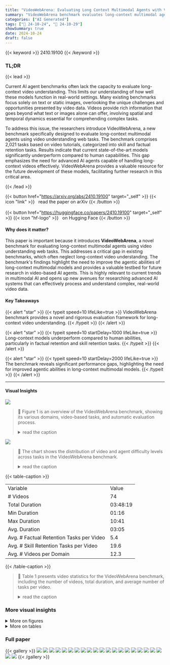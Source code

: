 ```yaml
---
title: "VideoWebArena: Evaluating Long Context Multimodal Agents with Video Understanding Web Tasks"
summary: "VideoWebArena benchmark evaluates long-context multimodal agents' video understanding abilities via 2021 web tasks, revealing significant performance gaps compared to humans and highlighting key areas..."
categories: ["AI Generated"]
tags: ["🔖 24-10-24", "🤗 24-10-29"]
showSummary: true
date: 2024-10-24
draft: false
---
```


{{< keyword >}} 2410.19100 {{< /keyword >}}

### TL;DR


{{< lead >}}

Current AI agent benchmarks often lack the capacity to evaluate long-context video understanding. This limits our understanding of how well these models function in real-world settings.  Many existing benchmarks focus solely on text or static images, overlooking the unique challenges and opportunities presented by video data. Videos provide rich information that goes beyond what text or images alone can offer, involving spatial and temporal dynamics essential for comprehending complex tasks.

To address this issue, the researchers introduce VideoWebArena, a new benchmark specifically designed to evaluate long-context multimodal agents using video understanding web tasks.  The benchmark comprises 2,021 tasks based on video tutorials, categorized into skill and factual retention tasks. Results indicate that current state-of-the-art models significantly underperform compared to human capabilities.  This gap emphasizes the need for advanced AI agents capable of handling long-context videos effectively. VideoWebArena provides a valuable resource for the future development of these models, facilitating further research in this critical area.

{{< /lead >}}


{{< button href="https://arxiv.org/abs/2410.19100" target="_self" >}}
{{< icon "link" >}} &nbsp; read the paper on arXiv
{{< /button >}}
<br><br>
{{< button href="https://huggingface.co/papers/2410.19100" target="_self" >}}
{{< icon "hf-logo" >}} &nbsp; on Hugging Face
{{< /button >}}

#### Why does it matter?
This paper is important because it introduces **VideoWebArena**, a novel benchmark for evaluating long-context multimodal agents using video understanding web tasks. This addresses a critical gap in existing benchmarks, which often neglect long-context video understanding. The benchmark's findings highlight the need to improve the agentic abilities of long-context multimodal models and provides a valuable testbed for future research in video-based AI agents.  This is highly relevant to current trends in multimodal AI and opens up new avenues for researching advanced AI systems that can effectively process and understand complex, real-world video data.
#### Key Takeaways

{{< alert "star" >}}
{{< typeit speed=10 lifeLike=true >}} VideoWebArena benchmark provides a novel and rigorous evaluation framework for long-context video understanding. {{< /typeit >}}
{{< /alert >}}

{{< alert "star" >}}
{{< typeit speed=10 startDelay=1000 lifeLike=true >}} Long-context models underperform compared to human abilities, particularly in factual retention and skill retention tasks. {{< /typeit >}}
{{< /alert >}}

{{< alert "star" >}}
{{< typeit speed=10 startDelay=2000 lifeLike=true >}} The benchmark reveals significant performance gaps, highlighting the need for improved agentic abilities in long-context multimodal models. {{< /typeit >}}
{{< /alert >}}

------
#### Visual Insights



![](https://ai-paper-reviewer.com/2410.19100/figures_2_0.png)

> 🔼 Figure 1 is an overview of the VideoWebArena benchmark, showing its various domains, video-based tasks, and automatic evaluation process.
> <details>
> <summary>read the caption</summary>
> Figure 1: Overview of VideoWebArena. VideoWebArena is a visually grounded benchmark that tests the video understanding of agentic models across various realistic domains and environments, mirroring real-life tasks. All tasks require video input and consist of Q/A to test agentic abilities in video information retrieval, video understanding, and more.
> </details>





![](https://ai-paper-reviewer.com/2410.19100/charts_4_0.png)

> 🔼 The chart shows the distribution of video and agent difficulty levels across tasks in the VideoWebArena benchmark.
> <details>
> <summary>read the caption</summary>
> Figure 2: Left: VideoWebArena Video Difficulty Task Distribution. Right: VideoWebArena Agent Difficulty Task Distribution.
> </details>





{{< table-caption >}}
<table id='1' style='font-size:16px'><tr><td>Variable</td><td>Value</td></tr><tr><td># Videos</td><td>74</td></tr><tr><td>Total Duration</td><td>03:48:19</td></tr><tr><td>Min Duration</td><td>01:16</td></tr><tr><td>Max Duration</td><td>10:41</td></tr><tr><td>Avg. Duration</td><td>03:05</td></tr><tr><td>Avg. # Factual Retention Tasks per Video</td><td>5.4</td></tr><tr><td>Avg. # Skill Retention Tasks per Video</td><td>19.6</td></tr><tr><td>Avg. # Videos per Domain</td><td>12.3</td></tr></table>{{< /table-caption >}}

> 🔼 Table 1 presents video statistics for the VideoWebArena benchmark, including the number of videos, total duration, and average number of tasks per video.
> <details>
> <summary>read the caption</summary>
> Table 1: Video statistics for VideoWebArena.
> </details>



### More visual insights

<details>
<summary>More on figures
</summary>


![](https://ai-paper-reviewer.com/2410.19100/figures_8_0.png)

> 🔼 This figure illustrates the framework used to evaluate three different baseline agents in the VideoWebArena benchmark, showcasing how video data (summary, frames, or full video) is processed with webpage information to generate actions.
> <details>
> <summary>read the caption</summary>
> Figure 4: VideoWebArena Baseline Agent Framework: We use 3 baseline agents: 1.) Video Summary Agent, where the video summary is fed in-context. 2.) Video Frame Agent, where a set number of frames and audio transcription is fed in-context. 3.) Video Agent, where the video is fed in as an .mov file in-context. The video information is put in-context along with the Set-of-Marks state representation to generate a singular action, following the multimodal SoM agent in VisualWebArena (Koh et al., 2024a).
> </details>



![](https://ai-paper-reviewer.com/2410.19100/figures_13_0.png)

> 🔼 The figure illustrates the process of creating the VideoWebArena dataset, starting from existing WebArena and VisualWebArena tasks and creating video tutorials to generate new video-based and skill retention tasks.
> <details>
> <summary>read the caption</summary>
> Figure 5: Dataset Creation Process A walkthrough of the VideoWebArena dataset creation. From 1641 existing tasks in WebArena and VisualWebArena, the authors grouped these tasks by their intent templates. For each intent template, the authors created a new video tutorial showing how to perform the tasks. For each video, the authors made at minimum 4 factual retention tasks. This led to 1641 skill retention and 400 factual retention tasks.
> </details>



![](https://ai-paper-reviewer.com/2410.19100/figures_14_0.png)

> 🔼 The figure shows a taxonomy of video-based agent tasks, categorized into skill retention and factual retention, with further sub-categories for factual retention.
> <details>
> <summary>read the caption</summary>
> Figure 6: VideoWebArena Task Taxonomy We define a taxonomy for all the tasks in our benchmark, namely splitting them into a factual and skill retention groups. Under the factual retention group, there are 4 types of tasks: Visual Perception, Audio Perception, Full Video Understanding, and Temporal Reasoning.
> </details>



![](https://ai-paper-reviewer.com/2410.19100/figures_16_0.png)

> 🔼 The figure illustrates the framework for three baseline agents used to evaluate the VideoWebArena benchmark, showing how video data (summary, frames, or full video) and website information are processed to generate actions.
> <details>
> <summary>read the caption</summary>
> Figure 4: VideoWebArena Baseline Agent Framework: We use 3 baseline agents: 1.) Video Summary Agent, where the video summary is fed in-context. 2.) Video Frame Agent, where a set number of frames and audio transcription is fed in-context. 3.) Video Agent, where the video is fed in as an .mov file in-context. The video information is put in-context along with the Set-of-Marks state representation to generate a singular action, following the multimodal SoM agent in VisualWebArena (Koh et al., 2024a).
> </details>



</details>




<details>
<summary>More on tables
</summary>


{{< table-caption >}}
<br><table id='3' style='font-size:16px'><tr><td>Domain</td><td># Factual Tasks</td><td># Skill Tasks</td><td># Total Tasks</td></tr><tr><td>Reddit</td><td>87 (22%)</td><td>206 (13%)</td><td>293 (14%)</td></tr><tr><td>Classifieds</td><td>60 (15%)</td><td>320 (20%)</td><td>380 (19%)</td></tr><tr><td>Shopping</td><td>121 (30%)</td><td>654 (40%)</td><td>775 (38%)</td></tr><tr><td>Shopping (Admin)</td><td>47 (12%)</td><td>182 (11%)</td><td>229 (11%)</td></tr><tr><td>GitLab</td><td>70 (18%)</td><td>191 (12%)</td><td>261 (13%)</td></tr><tr><td>Map</td><td>15 (4%)</td><td>68 (4%)</td><td>83 (4%)</td></tr><tr><td>Total</td><td>400 (100%)</td><td>1621 (100%)</td><td>2021 (100%)</td></tr></table>{{< /table-caption >}}
> 🔼 The table presents video statistics for the VideoWebArena benchmark, including the number of videos per domain, total video duration, average video duration, and the average number of factual and skill retention tasks per video.
> <details>
> <summary>read the caption</summary>
> Table 1: Video statistics for VideoWebArena.
> </details>

{{< table-caption >}}
<table id='1' style='font-size:14px'><tr><td>Action Type a</td><td>Description</td></tr><tr><td>click [elem]</td><td>Click on element el em.</td></tr><tr><td>hover [elem]</td><td>Hover on element elem.</td></tr><tr><td>type [elem] [text]</td><td>Type text on element elem.</td></tr><tr><td>press [key_comb]</td><td>Press a key combination.</td></tr><tr><td>new_tab</td><td>Open a new tab.</td></tr><tr><td>tab_focus [index]</td><td>Focus on the i-th tab.</td></tr><tr><td>tab_close</td><td>Close current tab.</td></tr><tr><td>goto [url]</td><td>Open url.</td></tr><tr><td>go_back</td><td>Click the back button.</td></tr><tr><td>go_forward</td><td>Click the forward button.</td></tr><tr><td>scroll [up] down]</td><td>Scroll up or down the page.</td></tr><tr><td>clear [elem]</td><td>Clear a text box element.</td></tr><tr><td>upload [file path] [elem]</td><td>Upload a local file using a upload button.</td></tr><tr><td>stop [answer]</td><td>End the task with an output.</td></tr></table>{{< /table-caption >}}
> 🔼 Table 1 presents the video statistics for the VideoWebArena benchmark, including the number of videos, total duration, and average duration for each domain.
> <details>
> <summary>read the caption</summary>
> Table 1: Video statistics for VideoWebArena.
> </details>

{{< table-caption >}}
<table id='1' style='font-size:14px'><tr><td>Domain</td><td>Video Tutorial</td><td>Task Category</td><td>Intent</td><td>Intermediate Intent</td></tr><tr><td>OneStopShop</td><td>Buy Cheapest Item</td><td>Skill Retention</td><td>Buy the cheapest red blanket from Blankets & Throws.</td><td>N/A</td></tr><tr><td>reddit</td><td>Leave a Comment</td><td>Audio Perception</td><td>Search for the company the person said they work at in the video and find the first post , s comments.</td><td>What company did the person in the video say they work for?</td></tr><tr><td>GitLab</td><td>How to Star a Repo</td><td>Full Video Understanding</td><td>Follow all the repos visited in the video.</td><td>What are the names of all the visited repos?</td></tr><tr><td>Map</td><td>Find Optimal Route</td><td>Temporal Reasoning</td><td>Find the page that shows the zipcode of the 2nd destination in the video.</td><td>What was the name of the 2nd destination used in the video?</td></tr><tr><td>OsClass</td><td>See Listing Ratings What are you lookdry for coday!</td><td>Visual Reasoning</td><td>Take me to the first red vehicle listing that appears in the video.</td><td>What was the name of the first red vehicle listing that appears in the video?</td></tr></table>{{< /table-caption >}}
> 🔼 This table provides examples of tasks in the VideoWebArena benchmark, illustrating the intent of each task and, for factual retention tasks, the intermediate intent required to complete the task.
> <details>
> <summary>read the caption</summary>
> Table 4: Examples of Each Task in the VideoWebArena Taxonomy: Given a video tutorial, the agent is asked to perform the intent. The intermediate intent tests the multimodal agent, s ability to extract the necessary information to perform the task from the video. Skill retention tasks do not have intermediate intents as they do not require recalling specific information that factual retention tasks will require.
> </details>

{{< table-caption >}}
<table id='1' style='font-size:14px'><tr><td>Model</td><td>Task Domain</td><td>Final Score</td><td>Intermediate Score</td><td># Steps (Avg)</td></tr><tr><td rowspan="7">Gemini 1.5 Pro Video Agent</td><td>Classifieds</td><td>6.7%</td><td>41.7%</td><td>17.1</td></tr><tr><td>Gitlab</td><td>5.7%</td><td>35.7%</td><td>18.5</td></tr><tr><td>Map</td><td>6.7%</td><td>73.3%</td><td>9.9</td></tr><tr><td>Reddit</td><td>3.4%</td><td>39.0%</td><td>18.2</td></tr><tr><td>Shopping (admin)</td><td>8.5%</td><td>48.9%</td><td>23.7</td></tr><tr><td>Shopping</td><td>10.0%</td><td>24.7%</td><td>21.6</td></tr><tr><td>Total</td><td>7.0%</td><td>37.0%</td><td>19.4</td></tr><tr><td rowspan="7">GPT4-o Summary Agent</td><td>Classifieds</td><td>10.0%</td><td>40.0%</td><td>9.7</td></tr><tr><td>Gitlab</td><td>14.2%</td><td>34.7%</td><td>13.0</td></tr><tr><td>Map</td><td>26.7%</td><td>66.7%</td><td>3.8</td></tr><tr><td>Reddit</td><td>11.5%</td><td>39.0%</td><td>13.8</td></tr><tr><td>Shopping (admin)</td><td>8.5%</td><td>29.1%</td><td>13.7</td></tr><tr><td>Shopping</td><td>15.7%</td><td>33.8%</td><td>14.3</td></tr><tr><td>Total</td><td>13.3%</td><td>36.8%</td><td>12.8</td></tr><tr><td rowspan="7">GPT4-o Frame Agent (30 Frames)</td><td>Classifieds</td><td>18.3%</td><td>46.6%</td><td>9.3</td></tr><tr><td>Gitlab</td><td>5.7%</td><td>50.0%</td><td>11.8</td></tr><tr><td>Map</td><td>26.7%</td><td>73.3%</td><td>4.7</td></tr><tr><td>Reddit</td><td>6.9%</td><td>42.5%</td><td>11.6</td></tr><tr><td>Shopping (admin)</td><td>8.5%</td><td>57.4%</td><td>16.8</td></tr><tr><td>Shopping</td><td>12.4%</td><td>37.2%</td><td>19.5</td></tr><tr><td>Total</td><td>11.0%</td><td>45.8%</td><td>14.0</td></tr><tr><td rowspan="7">GPT4-o Frame Agent (60 Frames)</td><td>Classifieds</td><td>10.0%</td><td>30.0%</td><td>9.5</td></tr><tr><td>Gitlab</td><td>5.7%</td><td>55.7%</td><td>13.4</td></tr><tr><td>Map</td><td>26.7%</td><td>60.0%</td><td>3.5</td></tr><tr><td>Reddit</td><td>2.3%</td><td>44.8%</td><td>11.2</td></tr><tr><td>Shopping (admin)</td><td>4.3%</td><td>48.9%</td><td>13.6</td></tr><tr><td>Shopping</td><td>5.0%</td><td>38.0%</td><td>16.9</td></tr><tr><td>Total</td><td>6.0%</td><td>43.5%</td><td>13.0</td></tr><tr><td rowspan="7">GPT4-o Frame Agent (100 Frames)</td><td>Classifieds</td><td>13.3%</td><td>41.6%</td><td>7.64</td></tr><tr><td>Gitlab</td><td>7.1%</td><td>58.6%</td><td>14.8</td></tr><tr><td>Map</td><td>20.0%</td><td>53.3%</td><td>3.8</td></tr><tr><td>Reddit</td><td>5.7%</td><td>43.7%</td><td>11.6</td></tr><tr><td>Shopping (admin)</td><td>8.5%</td><td>51%</td><td>14.4</td></tr><tr><td>Shopping</td><td>10.7%</td><td>38.8%</td><td>16.4</td></tr><tr><td>Total</td><td>9.5%</td><td>45.8%</td><td>13.0</td></tr><tr><td rowspan="7">Human Performance</td><td>Classifieds</td><td>61.5%</td><td>69.2%</td><td>7.9</td></tr><tr><td>Gitlab</td><td>81.3%</td><td>81.3%</td><td>7.1</td></tr><tr><td>Map</td><td>69.2%</td><td>76.9%</td><td>4.8</td></tr><tr><td>Reddit</td><td>81.8%</td><td>86.4%</td><td>9.0</td></tr><tr><td>Shopping (admin)</td><td>68.4%</td><td>73.7%</td><td>5.1</td></tr><tr><td>Shopping</td><td>75.0%</td><td>82.1%</td><td>5.0</td></tr><tr><td>Total</td><td>73.9%</td><td>79.3%</td><td>6.4</td></tr></table>{{< /table-caption >}}
> 🔼 Table 5 presents the performance of different models on factual retention tasks in VideoWebArena, showing final task success rates, intermediate intent success rates, and the average number of steps taken.
> <details>
> <summary>read the caption</summary>
> Table 5: Results on VideoWebArena Factual Retention Tasks. Performance of GPT4-0, Gemini 1.5 Pro, and human performance on 400 factual retention tasks broken down by task domain. Final scores indicate the overall task performance (i.e., if the task is completed successfully in its entirety), while intermediate scores measure the performance on the intermediate intents.
> </details>

{{< table-caption >}}
<table id='3' style='font-size:14px'><tr><td>Model</td><td>WebArena Final Score</td><td>Steps</td><td>VisualWebArena Final Score</td><td>Steps</td></tr><tr><td>GPT4-o (No Tutorial)</td><td>14.9%</td><td>-</td><td>19.8%</td><td>-</td></tr><tr><td>GPT4-o Summary Agent (Tutorial)</td><td>13.8%</td><td>13.9</td><td>11.6%</td><td>12.4</td></tr><tr><td>GPT4-o Frame Agent (Tutorial)</td><td>9.9%</td><td>11.4</td><td>9.5%</td><td>12.5</td></tr><tr><td>Human Performance (No Tutorial)</td><td>82.6%</td><td>12.0</td><td>72.7%</td><td>12.4</td></tr><tr><td>Human Performance (Tutorial)</td><td>93.1%</td><td>6.1</td><td>88.6%</td><td>8.2</td></tr></table>{{< /table-caption >}}
> 🔼 Table 6 presents a comparison of the overall performance of GPT-40 and human participants on skill retention tasks within the VideoWebArena benchmark, highlighting the impact of providing tutorials in-context.
> <details>
> <summary>read the caption</summary>
> Table 6: Results on VideoWebArena Skill Retention Tasks. Overall performance comparison of GPT4-0 and human performance on skill retention tasks. Human performance shows tutorials should help task performance success and efficiency. However, adding tutorials in-context to the model does not necessarily help, but in fact hurts performance by a significant margin. See the failure modes in Appendix B for more analysis. Dashes (-) indicate that data is unavailable for that particular metric.
> </details>

{{< table-caption >}}
<table id='1' style='font-size:14px'><tr><td>Task Category</td><td>GPT-4o Summary</td><td>GPT-4o (30 Frames)</td><td>GPT-4o (60 Frames)</td><td>GPT-4o (100 Frames)</td><td>Gemini 1.5 Pro</td></tr><tr><td>Visual Perception Task Success Rate</td><td>14.1 %</td><td>11.1%</td><td>6.8%</td><td>9.3%</td><td>7.7%</td></tr><tr><td>Audio Perception Task Success Rate</td><td>14.8%</td><td>18.1 %</td><td>7.7%</td><td>12.5%</td><td>11.1%</td></tr><tr><td>Full Video Understanding Task Success Rate</td><td>15.5%</td><td>10.0%</td><td>7.2%</td><td>10.5%</td><td>6.5%</td></tr><tr><td>Temporal Reasoning Task Success Rate</td><td>13.7%</td><td>12.4%</td><td>6.2%</td><td>10.4%</td><td>8.8%</td></tr><tr><td>Agentic Easy Task Success Rate</td><td>19.5%</td><td>12.8%</td><td>9.0%</td><td>13.0%</td><td>8.3%</td></tr><tr><td>Agentic Medium Task Success Rate</td><td>14.2%</td><td>13.4%</td><td>5.7%</td><td>9.4%</td><td>7.7%</td></tr><tr><td>Agentic Hard Task Success Rate</td><td>10.8%</td><td>8.1%</td><td>6.2%</td><td>9.1%</td><td>6.9%</td></tr><tr><td>Visual Perception Intermediate Success Rate</td><td>32.7</td><td>43.9%</td><td>43.0%</td><td>43.5%</td><td>34.0%</td></tr><tr><td>Audio Perception Intermediate Success Rate</td><td>50.0%</td><td>60.2%</td><td>62.8%</td><td>62.5%</td><td>67.9%</td></tr><tr><td>Full Video Understanding Intermediate Success Rate</td><td>34.2</td><td>40.0%</td><td>40.9%</td><td>41.2%</td><td>26.2%</td></tr><tr><td>Temporal Reasoning Intermediate Success Rate</td><td>35.9</td><td>50.5%</td><td>50.9%</td><td>50.0%</td><td>38.9%</td></tr><tr><td>Video Easy Intermediate Success Rate</td><td>39.5%</td><td>52.9%</td><td>52.2%</td><td>53.2%</td><td>47.1%</td></tr><tr><td>Video Medium Intermediate Success Rate</td><td>39.4%</td><td>46.2%</td><td>50.4%</td><td>48.3%</td><td>46.6%</td></tr><tr><td>Video Hard Intermediate Success Rate</td><td>32.2%</td><td>42.4%</td><td>40.7%</td><td>41.0%</td><td>26.1%</td></tr></table>{{< /table-caption >}}
> 🔼 Table 7 presents a breakdown of the performance of different baseline agents across various task categories and difficulty levels within the factual retention task set of the VideoWebArena benchmark.
> <details>
> <summary>read the caption</summary>
> Table 7: Factual Retention Results Breakdown: Overall performance breakdown of the baseline agents across all task categories and difficulties in the factual retention set. The summary agent has the best task performance, even without having any visual aspect of the video in context. However, it lags behind in the intermediate VQA intents, as the video frame and video agents all perform very similarly on intermediate tasks.
> </details>

{{< table-caption >}}
<table id='1' style='font-size:14px'><tr><td>Evaluator Functions</td><td>Reward Condition</td></tr><tr><td>exact_match(�, a)</td><td>1 if a is exactly a.</td></tr><tr><td>must_include(a, a)</td><td>1 if a is in the set a.</td></tr><tr><td>fuzzy_match(a, a)</td><td>lif a and a are deemed semantically equal by an LLM.</td></tr><tr><td>must_exclude(a, a)</td><td>lif a is not in the set a.</td></tr><tr><td>eval_vqa(img, question, a)</td><td>1 if the output of VQA_Model(img, question) contains a.</td></tr><tr><td>eval_fuzzy_image_match(img, img)</td><td>1 if the SSIM Wang et al. 2004 between img, img is higher than a given threshold.</td></tr></table>{{< /table-caption >}}
> 🔼 This table lists the reward functions used in VideoWebArena, specifying their names, inputs, and conditions for returning a reward of 1.
> <details>
> <summary>read the caption</summary>
> Table 8: List of VideoWebArena evaluator functions and descriptions: All rewards are binary. We adopt our evaluators from WebArena (Zhou et al., 2024) and VisualWebArena (Koh et al., 2024a).
> </details>

{{< table-caption >}}
<table id='5' style='font-size:16px'><tr><td>Category</td><td>GPT-4o Summary</td><td>GPT-4o (30 Frames)</td><td>GPT-4o (60 Frames)</td><td>GPT-4o (100 Frames)</td><td>Gemini 1.5 Pro</td></tr><tr><td>Visual Perception</td><td>12.9</td><td>14.5</td><td>13.7</td><td>13.2</td><td>19.7</td></tr><tr><td>Audio Perception</td><td>10.5</td><td>10.5</td><td>10.2</td><td>10.5</td><td>17.0</td></tr><tr><td>Full Video Understanding</td><td>12.5</td><td>14.4</td><td>13.6</td><td>13.0</td><td>20.3</td></tr><tr><td>Temporal Reasoning</td><td>14.9</td><td>14.6</td><td>13.9</td><td>14.5</td><td>20.1</td></tr><tr><td>Agentic Easy</td><td>12.6</td><td>10.1</td><td>10.1</td><td>10.2</td><td>20.6</td></tr><tr><td>Agentic Medium</td><td>11.6</td><td>14.7</td><td>13.5</td><td>12.5</td><td>19.2</td></tr><tr><td>Agentic Hard</td><td>14.3</td><td>15.6</td><td>14.9</td><td>15.4</td><td>19.4</td></tr><tr><td>Video Easy</td><td>11.8</td><td>13.4</td><td>11.9</td><td>13.4</td><td>19.5</td></tr><tr><td>Video Medium</td><td>13.1</td><td>13.2</td><td>12.9</td><td>11.8</td><td>19.5</td></tr><tr><td>Video Hard</td><td>13.2</td><td>15.5</td><td>14.6</td><td>13.8</td><td>19.6</td></tr></table>{{< /table-caption >}}
> 🔼 The table presents a comparison of the average number of steps taken by different models across various task types in the VideoWebArena benchmark.
> <details>
> <summary>read the caption</summary>
> Table 9: Model Comparison - Average Steps per Task Type
> </details>

</details>


### Full paper

{{< gallery >}}
<img src="https://ai-paper-reviewer.com/2410.19100/1.png" class="grid-w50 md:grid-w33 xl:grid-w25" />
<img src="https://ai-paper-reviewer.com/2410.19100/2.png" class="grid-w50 md:grid-w33 xl:grid-w25" />
<img src="https://ai-paper-reviewer.com/2410.19100/3.png" class="grid-w50 md:grid-w33 xl:grid-w25" />
<img src="https://ai-paper-reviewer.com/2410.19100/4.png" class="grid-w50 md:grid-w33 xl:grid-w25" />
<img src="https://ai-paper-reviewer.com/2410.19100/5.png" class="grid-w50 md:grid-w33 xl:grid-w25" />
<img src="https://ai-paper-reviewer.com/2410.19100/6.png" class="grid-w50 md:grid-w33 xl:grid-w25" />
<img src="https://ai-paper-reviewer.com/2410.19100/7.png" class="grid-w50 md:grid-w33 xl:grid-w25" />
<img src="https://ai-paper-reviewer.com/2410.19100/8.png" class="grid-w50 md:grid-w33 xl:grid-w25" />
<img src="https://ai-paper-reviewer.com/2410.19100/9.png" class="grid-w50 md:grid-w33 xl:grid-w25" />
<img src="https://ai-paper-reviewer.com/2410.19100/10.png" class="grid-w50 md:grid-w33 xl:grid-w25" />
<img src="https://ai-paper-reviewer.com/2410.19100/11.png" class="grid-w50 md:grid-w33 xl:grid-w25" />
<img src="https://ai-paper-reviewer.com/2410.19100/12.png" class="grid-w50 md:grid-w33 xl:grid-w25" />
<img src="https://ai-paper-reviewer.com/2410.19100/13.png" class="grid-w50 md:grid-w33 xl:grid-w25" />
<img src="https://ai-paper-reviewer.com/2410.19100/14.png" class="grid-w50 md:grid-w33 xl:grid-w25" />
<img src="https://ai-paper-reviewer.com/2410.19100/15.png" class="grid-w50 md:grid-w33 xl:grid-w25" />
<img src="https://ai-paper-reviewer.com/2410.19100/16.png" class="grid-w50 md:grid-w33 xl:grid-w25" />
<img src="https://ai-paper-reviewer.com/2410.19100/17.png" class="grid-w50 md:grid-w33 xl:grid-w25" />
<img src="https://ai-paper-reviewer.com/2410.19100/18.png" class="grid-w50 md:grid-w33 xl:grid-w25" />
<img src="https://ai-paper-reviewer.com/2410.19100/19.png" class="grid-w50 md:grid-w33 xl:grid-w25" />
<img src="https://ai-paper-reviewer.com/2410.19100/20.png" class="grid-w50 md:grid-w33 xl:grid-w25" />
<img src="https://ai-paper-reviewer.com/2410.19100/21.png" class="grid-w50 md:grid-w33 xl:grid-w25" />
<img src="https://ai-paper-reviewer.com/2410.19100/22.png" class="grid-w50 md:grid-w33 xl:grid-w25" />
{{< /gallery >}}